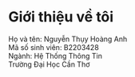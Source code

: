 # Giới thiệu về tôi
Họ và tên: Nguyễn Thụy Hoàng Anh <br>
Mã số sinh viên: B2203428 <br>
Ngành: Hệ Thống Thông Tin <br>
Trường Đại Học Cần Thơ